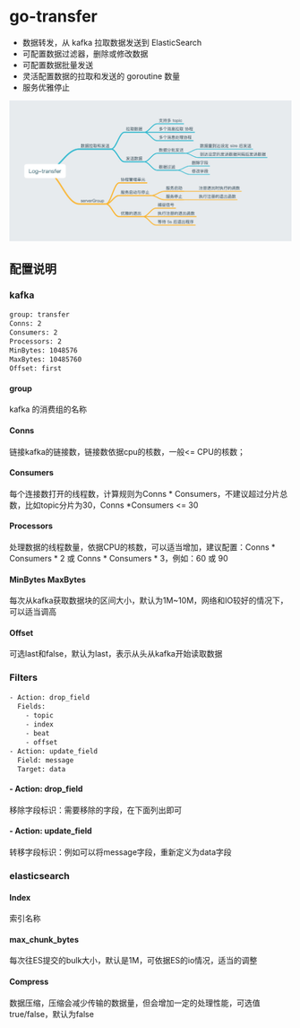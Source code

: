 # go-transfer
- 数据转发，从 kafka 拉取数据发送到 ElasticSearch
- 可配置数据过滤器，删除或修改数据
- 可配置数据批量发送
- 灵活配置数据的拉取和发送的 goroutine 数量
- 服务优雅停止

![alt](doc/log-transfer.jpg)

## 配置说明

### kafka

```shell
group: transfer
Conns: 2
Consumers: 2
Processors: 2
MinBytes: 1048576
MaxBytes: 10485760
Offset: first
```
#### group 
  kafka 的消费组的名称

#### Conns
  链接kafka的链接数，链接数依据cpu的核数，一般<= CPU的核数；

#### Consumers
  每个连接数打开的线程数，计算规则为Conns * Consumers，不建议超过分片总数，比如topic分片为30，Conns *Consumers <= 30

#### Processors
  处理数据的线程数量，依据CPU的核数，可以适当增加，建议配置：Conns * Consumers * 2 或 Conns * Consumers * 3，例如：60  或 90

#### MinBytes MaxBytes
  每次从kafka获取数据块的区间大小，默认为1M~10M，网络和IO较好的情况下，可以适当调高

#### Offset
  可选last和false，默认为last，表示从头从kafka开始读取数据


### Filters

```shell
- Action: drop_field
  Fields:
    - topic
    - index
    - beat
    - offset
- Action: update_field
  Field: message
  Target: data
```
#### - Action: drop_field
  移除字段标识：需要移除的字段，在下面列出即可

#### - Action: update_field
  转移字段标识：例如可以将message字段，重新定义为data字段


### elasticsearch

#### Index
  索引名称

#### max_chunk_bytes
  每次往ES提交的bulk大小，默认是1M，可依据ES的io情况，适当的调整

#### Compress
  数据压缩，压缩会减少传输的数据量，但会增加一定的处理性能，可选值true/false，默认为false
